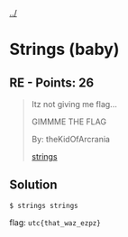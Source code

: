 [../](../../)

# Strings (baby)

## RE - Points: 26

> Itz not giving me flag...
>
> 
>
> GIMMME THE FLAG
>
> 
>
> By: theKidOfArcrania
>
> [strings](strings)
>

## Solution

	$ strings strings

flag: `utc{that_waz_ezpz}`